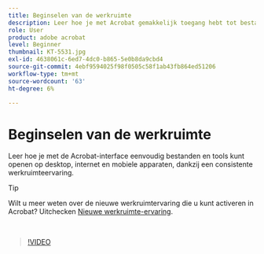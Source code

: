 ```yaml
---
title: Beginselen van de werkruimte
description: Leer hoe je met Acrobat gemakkelijk toegang hebt tot bestanden en tools op desktop, internet en mobiele apparaten
role: User
product: adobe acrobat
level: Beginner
thumbnail: KT-5531.jpg
exl-id: 4638061c-6ed7-4dc0-b865-5e0b8da9cbd4
source-git-commit: 4ebf9594025f98f0505c58f1ab43fb864ed51206
workflow-type: tm+mt
source-wordcount: '63'
ht-degree: 6%

---
```


# Beginselen van de werkruimte

Leer hoe je met de Acrobat-interface eenvoudig bestanden en tools kunt openen op desktop, internet en mobiele apparaten, dankzij een consistente werkruimteervaring.

>[!TIP]
>
>Wilt u meer weten over de nieuwe werkruimtervaring die u kunt activeren in Acrobat? Uitchecken [Nieuwe werkruimte-ervaring](new-workspace.md).

<br>

>[!VIDEO](https://video.tv.adobe.com/v/337971?quality=12&learn=on&hidetitle=true)
